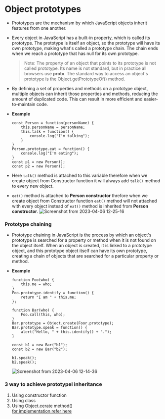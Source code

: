 # Object prototypes
* Prototypes are the mechanism by which JavaScript objects inherit features from one another.
* Every object in JavaScript has a built-in property, which is called its prototype. The prototype is itself an object, so the prototype will have its own prototype, making what's called a prototype chain. The chain ends when we reach a prototype that has null for its own prototype.

    > Note: The property of an object that points to its prototype is not called prototype. Its name is not standard, but in practice all browsers use __proto__. The standard way to access an object's prototype is the Object.getPrototypeOf() method.     

* By defining a set of properties and methods on a prototype object, multiple objects can inherit those properties and methods, reducing the amount of duplicated code. This can result in more efficient and easier-to-maintain code.
* **Example**
    ```
    const Person = function(personName) {
        this.personName = personName;
        this.talk = function() {
            console.log("I'm talking");
        }
    }
    Person.prototype.eat = function() {
        console.log("I'm eating");
    }
    const p1 = new Person();
    const p2 = new Person();
    ```
* Here ```talk()``` method is attached to this variable therefore when we create object from Constructor function it will always add ```talk()``` method to every new object. 
* ```eat()``` method is attached to **Person constructor** threfore when we create object from Constructor function ```eat()``` method will not attached with every object instead of ```eat()``` method is inherited from  **Person constructor**.
    ![Screenshot from 2023-04-06 12-25-16](https://user-images.githubusercontent.com/124886751/230322232-d4133069-5e77-42f3-841f-de8eba5ec0c8.png)
### Prototype chaining
* Prototype chaining in JavaScript is the process by which an object's prototype is searched for a property or method when it is not found on the object itself. When an object is created, it is linked to a prototype object, and this prototype object itself can have its own prototype, creating a chain of objects that are searched for a particular property or method.
* **Example**

    ```
    function Foo(who) {
        this.me = who;
    }
    Foo.prototype.identify = function() {
        return "I am " + this.me; 
    };

    function Bar(who) {
        Foo.call(this, who);
    }
    Bar.prototype = Object.create(Foor.prototype);
    Bar.prototype.speak = function() {
        alert("Hello, " + this.identify() + ".");
    }

    const b1 = new Bar("b1");
    const b2 = new Bar("b2");

    b1.speak();
    b2.speak();
    ```
    ![Screenshot from 2023-04-06 12-14-36](https://user-images.githubusercontent.com/124886751/230321644-a12b767b-5857-409e-8ca4-f8e0bf594dd8.png)

### 3 way to achieve prototypel inheritance
1) Using constructor function
2) Using class
3) Using Object.cerate method()     
[for implementation refer here]()       
